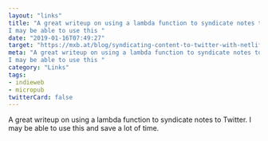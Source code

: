 ```yaml
---
layout: "links"
title: "A great writeup on using a lambda function to syndicate notes to Twitter.
I may be able to use this "
date: "2019-01-16T07:49:27"
target: "https://mxb.at/blog/syndicating-content-to-twitter-with-netlify-functions/"
meta: "A great writeup on using a lambda function to syndicate notes to Twitter.
I may be able to use this "
category: "Links"
tags:
- indieweb
- micropub
twitterCard: false
---
```

A great writeup on using a lambda function to syndicate notes to Twitter.
I may be able to use this and save a lot of time.

